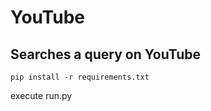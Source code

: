 # YouTube

## Searches a query on YouTube

```
pip install -r requirements.txt

```

execute run.py
